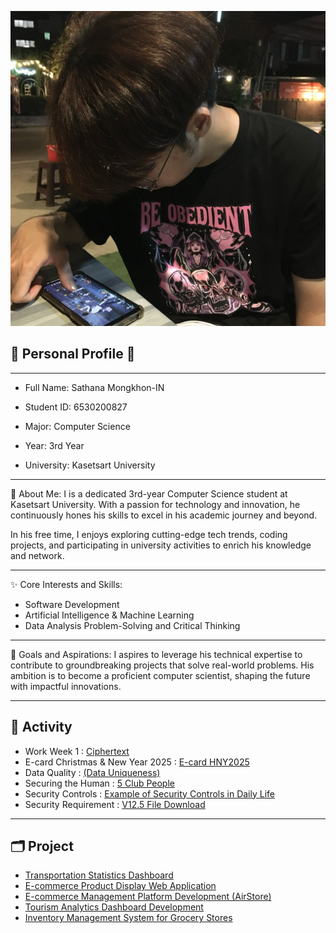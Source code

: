 ![image](image/Profile.jpg)

## 🌟 Personal Profile 🌟
---
- Full Name: Sathana Mongkhon-IN

- Student ID: 6530200827

- Major: Computer Science

- Year: 3rd Year

- University: Kasetsart University

---
🎯 About Me:
I is a dedicated 3rd-year Computer Science student at Kasetsart University. With a passion for technology and innovation, he continuously hones his skills to excel in his academic journey and beyond.

In his free time, I enjoys exploring cutting-edge tech trends, coding projects, and participating in university activities to enrich his knowledge and network.

---
✨ Core Interests and Skills:
- Software Development
- Artificial Intelligence & Machine Learning
- Data Analysis Problem-Solving and Critical Thinking

---
🌟 Goals and Aspirations:
I aspires to leverage his technical expertise to contribute to groundbreaking projects that solve real-world problems. His ambition is to become a proficient computer scientist, shaping the future with impactful innovations.

---
## 📝 Activity
- Work Week 1 : [Ciphertext](ciphertext)
- E-card Christmas & New Year 2025 : [E-card HNY2025](e-card_hny)
- Data Quality : [(Data Uniqueness)](data-uniqueness)
- Securing the Human : [5 Club People](boardgame)
- Security Controls : [Example of Security Controls in Daily Life](security-control)
- Security Requirement : [V12.5 File Download](security-requirement)

---
## 🗂️ Project
- [Transportation Statistics Dashboard](https://public.tableau.com/app/profile/sathana.mongkhon.in/viz/ProjectDashboard_17289860541960/Dashboard)
- [E-commerce Product Display Web Application](https://github.com/SathanaM10/my-demo-nextjs)
- [E-commerce Management Platform Development (AirStore)](https://www.figma.com/proto/Jnjkzni0odZwIX6qNDjij8/Untitled?node-id=30-879&t=ErI3xLQ9jQTR6ezI-1&starting-point-node-id=30%3A879)
- [Tourism Analytics Dashboard Development](https://drive.google.com/drive/folders/1FZrrt1Om18EUSEcy3g5IJdlATlpKO9_C)
- [Inventory Management System for Grocery Stores](https://drive.google.com/drive/folders/1mu8kZ2zWQeSzOW5bu54w9EDl1rfZIGvu?usp=drive_link)




